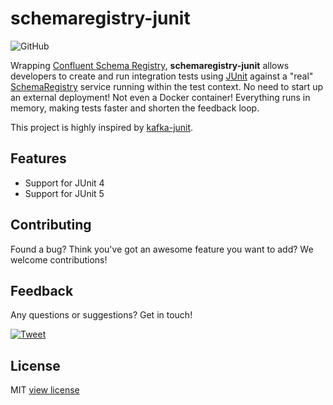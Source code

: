 # schemaregistry-junit

![GitHub](https://img.shields.io/github/license/data-rocks-team/schemaregistry-junit)

Wrapping [Confluent Schema Registry](https://docs.confluent.io/current/schema-registry/), **schemaregistry-junit** 
allows developers to create and run integration tests using [JUnit](https://junit.org/) against a "real" 
[SchemaRegistry](https://github.com/confluentinc/schema-registry) service running within the test context. No need to 
start up an external deployment! Not even a Docker container! Everything runs in memory, making tests faster and shorten 
the feedback loop.

This project is highly inspired by [kafka-junit](https://github.com/salesforce/kafka-junit).

## Features
- Support for JUnit 4
- Support for JUnit 5

## Contributing
Found a bug? Think you've got an awesome feature you want to add? We welcome contributions!

## Feedback
Any questions or suggestions? Get in touch!

[![Tweet](https://img.shields.io/twitter/url/http/shields.io.svg?style=social)](https://twitter.com/FraNobilia)

## License
MIT [view license](/LICENSE)


